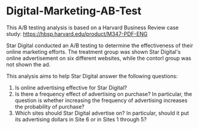 # Digital-Marketing-AB-Test

This A/B testing analysis is based on a Harvard Business Review case study: https://hbsp.harvard.edu/product/M347-PDF-ENG

Star Digital conducted an A/B testing to determine the effectiveness of their online marketing efforts.
The treatment group was shown Star Digital's online advertisement on six different websites, while the contorl group was not shown the ad.

This analysis aims to help Star Digital answer the following questions:
1) Is online advertising effective for Star Digital?
2) Is there a frequency effect of advertising on purchase? In particular, the question is whether increasing the frequency of advertising increases the probability of purchase?
3) Which sites should Star Digital advertise on? In particular, should it put its advertising dollars in Site 6 or in Sites 1 through 5? 
